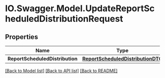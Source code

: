 # IO.Swagger.Model.UpdateReportScheduledDistributionRequest
## Properties

Name | Type | Description | Notes
------------ | ------------- | ------------- | -------------
**ReportScheduledDistribution** | [**ReportScheduledDistributionDTO**](ReportScheduledDistributionDTO.md) |  | 

[[Back to Model list]](../README.md#documentation-for-models) [[Back to API list]](../README.md#documentation-for-api-endpoints) [[Back to README]](../README.md)

